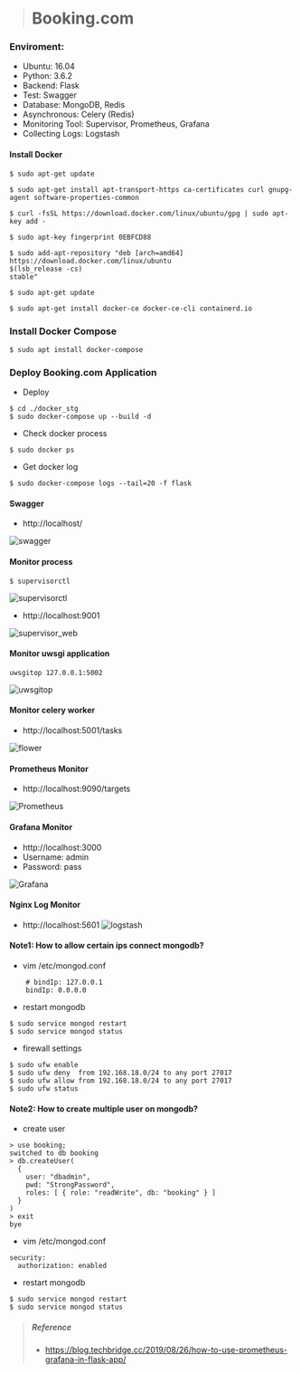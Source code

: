 ># Booking.com
### Enviroment:
* Ubuntu: 16.04 
* Python: 3.6.2
* Backend: Flask
* Test: Swagger
* Database: MongoDB, Redis
* Asynchronous: Celery (Redis)
* Monitoring Tool: Supervisor, Prometheus, Grafana
* Collecting Logs: Logstash


#### Install Docker
```
$ sudo apt-get update

$ sudo apt-get install apt-transport-https ca-certificates curl gnupg-agent software-properties-common

$ curl -fsSL https://download.docker.com/linux/ubuntu/gpg | sudo apt-key add -

$ sudo apt-key fingerprint 0EBFCD88

$ sudo add-apt-repository "deb [arch=amd64] https://download.docker.com/linux/ubuntu
$(lsb_release -cs)
stable"

$ sudo apt-get update

$ sudo apt-get install docker-ce docker-ce-cli containerd.io
```

### Install Docker Compose
```
$ sudo apt install docker-compose
```

### Deploy Booking.com Application
* Deploy
```
$ cd ./docker_stg
$ sudo docker-compose up --build -d
```

* Check docker process
```
$ sudo docker ps
```

* Get docker log
```
$ sudo docker-compose logs --tail=20 -f flask
```

#### Swagger 
* http://localhost/

![swagger](https://img.onl/pluv8Q)


#### Monitor process
```
$ supervisorctl
```

![supervisorctl](https://github.com/LinYuMingBejing/booking.com/blob/master/imgs/supervosor.png)


* http://localhost:9001

![supervisor_web](https://img.onl/wmlqSJ)


#### Monitor uwsgi application
```
uwsgitop 127.0.0.1:5002
```

![uwsgitop](https://github.com/LinYuMingBejing/booking.com/blob/master/imgs/uwsgitop.png)


#### Monitor celery worker 
* http://localhost:5001/tasks

![flower](https://img.onl/S5P6iC)


#### Prometheus Monitor
* http://localhost:9090/targets

![Prometheus](https://img.onl/6vdblM)


#### Grafana Monitor
* http://localhost:3000
* Username: admin
* Password: pass

![Grafana](https://img.onl/7RoMbq)


#### Nginx Log Monitor
* http://localhost:5601
![logstash](https://img.onl/MXXRSG)


#### Note1: How to allow certain ips connect mongodb?

* vim /etc/mongod.conf
```
    # bindIp: 127.0.0.1
    bindIp: 0.0.0.0  
```

* restart mongodb
```
$ sudo service mongod restart
$ sudo service mongod status
```

* firewall settings
```
$ sudo ufw enable
$ sudo ufw deny  from 192.168.18.0/24 to any port 27017
$ sudo ufw allow from 192.168.18.0/24 to any port 27017
$ sudo ufw status
```

#### Note2: How to create multiple user on mongodb?

* create user
```
> use booking;
switched to db booking
> db.createUser(
  {
    user: "dbadmin",
    pwd: "StrongPassword",
    roles: [ { role: "readWrite", db: "booking" } ]
  }
)
> exit
bye
```

* vim /etc/mongod.conf 
```
security:
  authorization: enabled
```

* restart mongodb
```
$ sudo service mongod restart
$ sudo service mongod status
```

> ##### Reference
> * https://blog.techbridge.cc/2019/08/26/how-to-use-prometheus-grafana-in-flask-app/